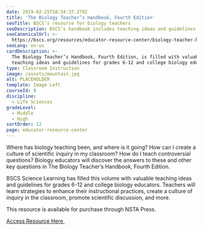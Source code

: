 ```yaml
---
date: 2019-02-25T18:54:37.279Z
title: 'The Biology Teacher’s Handbook, Fourth Edition'
seoTitle: BSCS’s resource for biology teachers
seoDescription: BSCS’s handbook includes teaching ideas and guidelines for middle, high school, and college biology educators.
seoCanonicalUrl: >-
  https://bscs.org/resources/educator-resource-center/biology-teacher-handbook
seoLang: en-us
cardDescription: >-
  The Biology Teacher’s Handbook, Fourth Edition, is filled with valuable
  teaching ideas and guidelines for grades 6-12 and college biology educators.
type: Classroom Instruction
image: /assets/mountain.jpg
alt: PLACEHOLDER
template: Image Left
courseId: 0
discipline:
  - Life Sciences
gradeLevel:
  - Middle
  - High
sortOrder: 12
page: educator-resource-center
---
```

Where has biology teaching been, and where is it going? How can I create a culture of scientific inquiry in my classroom? How do I teach controversial questions? Biology educators will discover the answers to these and other key questions in The Biology Teacher’s Handbook, Fourth Edition.

BSCS Science Learning has filled this volume with valuable teaching ideas and guidelines for grades 6-12 and college biology educators. Teachers will learn strategies to enhance their instructional practices, create a culture of inquiry in the classroom, promote scientific discussion, and more.

This resource is available for purchase through NSTA Press.

<a class="btn btn-outline-secondary" href="https://www.nsta.org/store/product_detail.aspx?id=10.2505/9780873552448" target="_blank" rel="noopener noreferrer">Access Resource Here&nbsp;<sup><i style="font-size: .65rem;" class="fas fa-external-link-alt"></i></sup></a>
